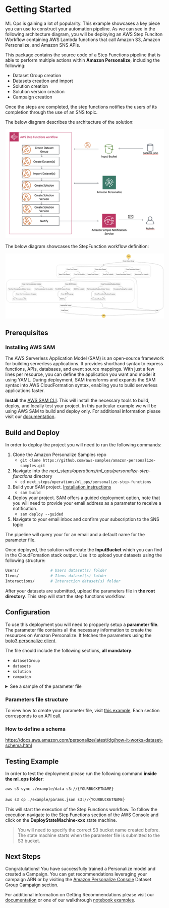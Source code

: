
# Getting Started

ML Ops is gaining a lot of popularity. This example showcases a key piece you can use to construct your automation pipeline. As we can see in the following architecture diagram, you will be deploying an AWS Step Funciton Workflow containing AWS Lambda functions that call Amazon S3, Amazon Personalize, and Amazon SNS APIs.


This package contains the source code of a Step Functions pipeline that is able to perform 
multiple actions within **Amazon Personalize**, including the following:

- Dataset Group creation
- Datasets creation and import
- Solution creation
- Solution version creation
- Campaign creation

Once the steps are completed, the step functions notifies the users of its completion through the
use of an SNS topic.

The below diagram describes the architecture of the solution:

![Architecture Diagram](images/architecture.png)

The below diagram showcases the StepFunction workflow definition:

![stepfunction definition](images/stepfunctions.png)

## Prerequisites

### Installing AWS SAM

The AWS Serverless Application Model (SAM) is an open-source framework for building serverless applications. It provides shorthand syntax to express functions, APIs, databases, and event source mappings. With just a few lines per resource, you can define the application you want and model it using YAML. During deployment, SAM transforms and expands the SAM syntax into AWS CloudFormation syntax, enabling you to build serverless applications faster.

**Install** the [AWS SAM CLI](https://docs.aws.amazon.com/serverless-application-model/latest/developerguide/serverless-sam-cli-install.html). 
This will install the necessary tools to build, deploy, and locally test your project. In this particular example we will be using AWS SAM to build and deploy only. For additional information please visit our [documentation](https://docs.aws.amazon.com/serverless-application-model/latest/developerguide/what-is-sam.html).

## Build and Deploy

In order to deploy the project you will need to run the following commands:

1. Clone the Amazon Personalize Samples repo 
    - `git clone https://github.com/aws-samples/amazon-personalize-samples.git`
2. Navigate into the *next_steps/operations/ml_ops/personalize-step-functions* directory
    - `cd next_steps/operations/ml_ops/personalize-step-functions` 
3. Build your SAM project. [Installation instructions](https://docs.aws.amazon.com/serverless-application-model/latest/developerguide/serverless-sam-cli-install.html)
    - `sam build` 
4. Deploy your project. SAM offers a guided deployment option, note that you will need to provide your email address as a parameter to receive a notification.
    - `sam deploy --guided`
5. Navigate to your email inbox and confirm your subscription to the SNS topic

The pipeline will query your for an email and a default name for the parameter file.

Once deployed, the solution will create the **InputBucket** which you can find in the CloudFomation stack output. Use it to upload your datasets
using the following structure:

```bash
Users/              # Users dataset(s) folder
Items/              # Items dataset(s) folder
Interactions/       # Interaction dataset(s) folder
``` 

After your datasets are submitted, upload the parameters file in **the root directory**. This step
 will start the step functions workflow.

## Configuration

To use this deployment you will need to propperly setup a **parameter file**. The parameter file 
contains all the necessary information to create the resources on Amazon Personalize. It fetches
the parameters using the [boto3 personalize client](https://boto3.amazonaws.com/v1/documentation/api/latest/reference/services/personalize.html).

The file should include the following sections, **all mandatory**:
- `datasetGroup`
- `datasets`
- `solution`
- `campaign`

<details><summary>See a sample of the parameter file</summary>
<p>

```json
{
    "datasetGroup": {
        "name":"DatasetGroup"
    },
    "datasets": {
        "Interactions": {
            "name":"InteractionsDataset",
            "schema": {
              "type": "record",
              "name": "Interactions",
              "namespace": "com.amazonaws.personalize.schema",
              "fields": [
                {
                  "name": "USER_ID",
                  "type": "string"
                },
                {
                  "name": "ITEM_ID",
                  "type": "string"
                },
                {
                  "name": "TIMESTAMP",
                  "type": "long"
                }
              ],
              "version": "1.0"
            }
        },
        "Users": {
            "name": "UsersDataset",
                "schema": {
                "type": "record",
                "name": "Users",
                "namespace": "com.amazonaws.personalize.schema",
                "fields": [
                    {
                        "name": "USER_ID",
                        "type": "string"
                    },
                    {
                        "name": "GENDER",
                        "type": "string",
                        "categorical": true
                    },
                    {
                        "name": "AGE",
                        "type": "int"
                    }
                ],
                "version": "1.0"
            }
        }
    },
    "solution": {
        "name": "Solution",
        "performAutoML": true
    },
    "campaign": {
        "name": "Campaign",
        "minProvisionedTPS": 1
    }
}
```
</p>
</details>

### Parameters file structure

To view how to create your parameter file, visit [this example](./example/params.json).
Each section corresponds to an API call. 

### How to define a schema

https://docs.aws.amazon.com/personalize/latest/dg/how-it-works-dataset-schema.html


## Testing Example

In order to test the deployment please run the following command **inside the ml_ops folder**:


```bash
aws s3 sync ./example/data s3://{YOURBUCKETNAME} 

aws s3 cp ./example/params.json s3://{YOURBUCKETNAME}
```

This will start the execution of the Step Functions workflow. To follow the execution navigate
to the Step Functions section of the AWS Console and click on the **DeployStateMachine-xxx** state
machine.

> You will need to specify the correct S3 bucket name created before. The state machine 
starts when the parameter file is submitted to the S3 bucket.

## Next Steps

Congratulations! You have successfully trained a Personalize model and created a Campaign. You can get recommendations leveraging your campaign ARN or by visiting the [Amazon Personalize Console](https://console.aws.amazon.com/personalize/home?region=us-east-1#datasetGroups) Dataset Group Campaign section.

For additional information on Getting Recommendations please visit our [documentation](https://docs.aws.amazon.com/personalize/latest/dg/getting-recommendations.html) or one of our walkthrough [notebook examples](https://github.com/aws-samples/amazon-personalize-samples/blob/master/personalize_sample_notebook.ipynb).
